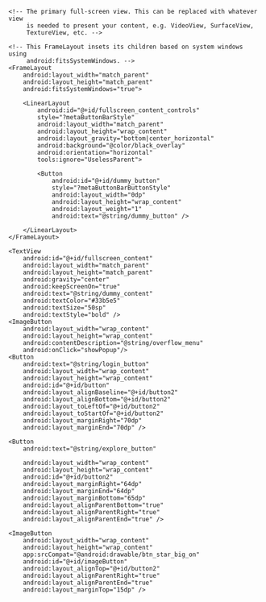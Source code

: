 <RelativeLayout xmlns:android="http://schemas.android.com/apk/res/android"
    xmlns:app="http://schemas.android.com/apk/res-auto"
    xmlns:tools="http://schemas.android.com/tools"
    android:layout_width="match_parent"
    android:layout_height="match_parent"
    android:background="#0099cc"
    tools:context="com.example.edwingariza.franssenproperties.FullscreenActivity">

    <!-- The primary full-screen view. This can be replaced with whatever view
         is needed to present your content, e.g. VideoView, SurfaceView,
         TextureView, etc. -->

    <!-- This FrameLayout insets its children based on system windows using
         android:fitsSystemWindows. -->
    <FrameLayout
        android:layout_width="match_parent"
        android:layout_height="match_parent"
        android:fitsSystemWindows="true">

        <LinearLayout
            android:id="@+id/fullscreen_content_controls"
            style="?metaButtonBarStyle"
            android:layout_width="match_parent"
            android:layout_height="wrap_content"
            android:layout_gravity="bottom|center_horizontal"
            android:background="@color/black_overlay"
            android:orientation="horizontal"
            tools:ignore="UselessParent">

            <Button
                android:id="@+id/dummy_button"
                style="?metaButtonBarButtonStyle"
                android:layout_width="0dp"
                android:layout_height="wrap_content"
                android:layout_weight="1"
                android:text="@string/dummy_button" />

        </LinearLayout>
    </FrameLayout>

    <TextView
        android:id="@+id/fullscreen_content"
        android:layout_width="match_parent"
        android:layout_height="match_parent"
        android:gravity="center"
        android:keepScreenOn="true"
        android:text="@string/dummy_content"
        android:textColor="#33b5e5"
        android:textSize="50sp"
        android:textStyle="bold" />
    <ImageButton
        android:layout_width="wrap_content"
        android:layout_height="wrap_content"
        android:contentDescription="@string/overflow_menu"
        android:onClick="showPopup"/>
    <Button
        android:text="@string/login_button"
        android:layout_width="wrap_content"
        android:layout_height="wrap_content"
        android:id="@+id/button"
        android:layout_alignBaseline="@+id/button2"
        android:layout_alignBottom="@+id/button2"
        android:layout_toLeftOf="@+id/button2"
        android:layout_toStartOf="@+id/button2"
        android:layout_marginRight="70dp"
        android:layout_marginEnd="70dp" />

    <Button
        android:text="@string/explore_button"

        android:layout_width="wrap_content"
        android:layout_height="wrap_content"
        android:id="@+id/button2"
        android:layout_marginRight="64dp"
        android:layout_marginEnd="64dp"
        android:layout_marginBottom="65dp"
        android:layout_alignParentBottom="true"
        android:layout_alignParentRight="true"
        android:layout_alignParentEnd="true" />

    <ImageButton
        android:layout_width="wrap_content"
        android:layout_height="wrap_content"
        app:srcCompat="@android:drawable/btn_star_big_on"
        android:id="@+id/imageButton"
        android:layout_alignTop="@+id/button2"
        android:layout_alignParentRight="true"
        android:layout_alignParentEnd="true"
        android:layout_marginTop="15dp" />

</RelativeLayout>
